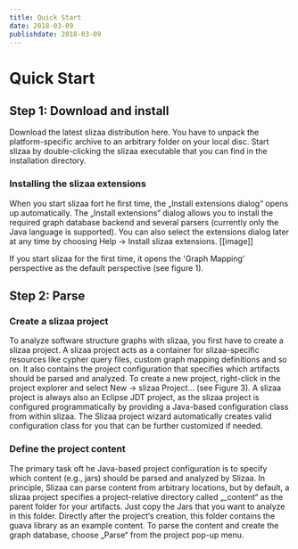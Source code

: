 ```yaml
---
title: Quick Start
date: 2018-03-09
publishdate: 2018-03-09
---
```


# Quick Start

## Step 1: Download and install

Download the latest slizaa distribution here. You have to unpack the platform-specific archive to an arbitrary folder on your local disc. Start slizaa by double-clicking the slizaa executable that you can find in the installation directory.

### Installing the slizaa extensions
When you start slizaa fort he first time, the „Install extensions dialog“ opens up automatically. The „Install extensions“ dialog allows you to install the required graph database backend and several parsers (currently only the Java language is supported). You can also select the extensions dialog later at any time by choosing Help → Install slizaa extensions.
[[image]]

If you start slizaa for the first time, it opens the 'Graph Mapping' perspective as the default perspective (see figure 1).

## Step 2: Parse  

### Create a slizaa project
To analyze software structure graphs with slizaa, you first have to create a slizaa project. A slizaa project acts as a container for slizaa-specific resources like cypher query files, custom graph mapping definitions and so on. It also contains the project configuration that specifies which artifacts should be parsed and analyzed.
To create a new project, right-click in the project explorer and select New → slizaa Project… (see Figure 3).
A slizaa project is always also an Eclipse JDT project, as the slizaa project is configured programmatically by providing a Java-based configuration class from within slizaa. The Slizaa project wizard automatically creates valid configuration class for you that can be further customized if needed.

### Define the project content
The primary task oft he Java-based project configuration is to specify which content (e.g., jars) should be parsed and analyzed by Slizaa. In principle, Slizaa can parse content from arbitrary locations, but by default, a slizaa project specifies a project-relative directory called „_content“ as the parent folder for your artifacts. Just copy the Jars that you want to analyze in this folder. Directly after the project‘s creation, this folder contains the guava library as an example content. 
To parse the content and create the graph database, choose „Parse“ from the project pop-up menu.
